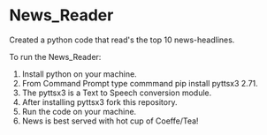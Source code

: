 # News_Reader
Created a python code that read's the top 10 news-headlines. 

To run the News_Reader:
1) Install python on your machine.
2) From Command Prompt type commmand pip install pyttsx3 2.71.
3) The pyttsx3 is a  Text to Speech conversion module.
4) After installing pyttsx3 fork this repository.
5) Run the code on your machine.
6) News is best served with hot cup of Coeffe/Tea!
